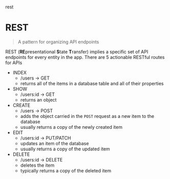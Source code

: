 rest

# REST

> A pattern for organizing API endpoints

REST (**RE**presentational **S**tate **T**ransfer) implies a specific set of API endpoints for every entity in the app.
There are 5 actionable RESTful routes for APIs
- INDEX 
    - /users -> GET
    - returns all of the items in a database table and all of their properties
- SHOW
    - /users:id -> GET
    - returns an object
- CREATE
    - /users -> POST
    - adds the object carried in the `POST` request as a new item to the database
    - usually returns a copy of the newly created item
- EDIT
    - /users:id -> PUT/PATCH
    - updates an item of the database
    - usually returns a copy of the updated item
- DELETE
    - /users:id -> DELETE
    - deletes the item
    - typically returns a copy of the deleted item
